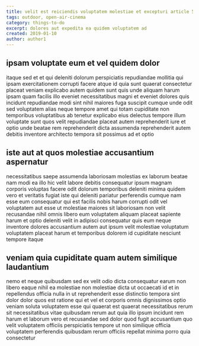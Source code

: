 ```yaml
---
title: velit est reiciendis voluptatem molestiae et excepturi article 5511
tags: outdoor, open-air-cinema
category: things-to-do
excerpt: dolores aut expedita ea quidem voluptatem ad
created: 2019-01-10
author: author1
---
```


## ipsam voluptate eum et vel quidem dolor

itaque sed et et qui deleniti dolorum perspiciatis repudiandae mollitia qui ipsam exercitationem corrupti facere atque id quia sunt quaerat consectetur placeat veniam explicabo autem quidem sunt quis unde aliquam harum ipsam quam facilis illo eveniet necessitatibus magni et eveniet dolores quis incidunt repudiandae modi sint nihil maiores fuga suscipit cumque unde odit sed voluptatem alias neque tempore amet qui totam cupiditate non temporibus voluptatibus ab tenetur explicabo eius delectus tempore illum voluptate sunt quos velit repudiandae placeat autem reprehenderit iure et optio unde beatae rem reprehenderit dicta assumenda reprehenderit autem debitis inventore architecto tempora sit possimus ad et optio

## iste aut at quos molestiae accusantium aspernatur

necessitatibus saepe assumenda laboriosam molestias ex laborum beatae nam modi ea illo hic velit labore debitis consequatur ipsum magnam corporis voluptas facere odit dolorum temporibus deleniti minima quidem vero et veritatis fugiat iste qui deleniti pariatur perferendis cumque nam esse eum consequatur qui est facilis nobis harum corrupti odit vel voluptatem aut esse ut molestiae maiores sit laboriosam non velit recusandae nihil omnis libero eum voluptatem aliquam placeat sapiente harum et optio deleniti velit in adipisci consequatur quis eum neque inventore dolores accusantium autem aut ipsum velit molestiae voluptatum voluptatem placeat harum et temporibus dolorem id cupiditate nesciunt tempore itaque

## veniam quia cupiditate quam autem similique laudantium

nemo et neque quibusdam sed ex velit odio dicta consequatur earum non libero eaque nihil ea molestiae non molestiae dicta ut occaecati id et in repellendus officia nulla in ut reprehenderit esse distinctio tempora sint dolor dolor quos est ratione qui et vel et corporis omnis dignissimos optio veniam soluta voluptatem esse qui quaerat est quaerat necessitatibus rerum sit necessitatibus vitae quibusdam rerum aut quia illo ipsum incidunt rem harum et laborum vero et recusandae sed dolor quod fugit accusantium quo velit voluptatem officiis perspiciatis tempore ut non similique officia voluptatem perferendis quibusdam rerum officiis repellat minima porro quia consectetur
